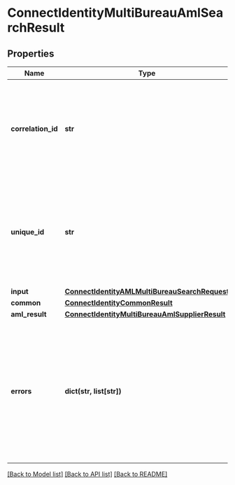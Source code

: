 # ConnectIdentityMultiBureauAmlSearchResult

## Properties
Name | Type | Description | Notes
------------ | ------------- | ------------- | -------------
**correlation_id** | **str** | A unique identifier for the AML search request, used to track and correlate responses with their respective requests. | [optional] 
**unique_id** | **str** | A unique identifier for the result, distinct from the correlation ID, which may be used internally for further processing or reference. | [optional] 
**input** | [**ConnectIdentityAMLMultiBureauSearchRequest**](ConnectIdentityAMLMultiBureauSearchRequest.md) |  | [optional] 
**common** | [**ConnectIdentityCommonResult**](ConnectIdentityCommonResult.md) |  | [optional] 
**aml_result** | [**ConnectIdentityMultiBureauAmlSupplierResult**](ConnectIdentityMultiBureauAmlSupplierResult.md) |  | [optional] 
**errors** | **dict(str, list[str])** | Contains any errors that occurred during the search process, listed as an array of string messages. Each string provides details on specific issues encountered. | [optional] 

[[Back to Model list]](../README.md#documentation-for-models) [[Back to API list]](../README.md#documentation-for-api-endpoints) [[Back to README]](../README.md)

